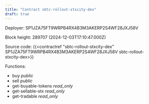 ```yaml
---
title: "Contract sbtc-rollout-stxcity-dex"
draft: true
---
```

Deployer: SP1JZA75FT9WRPB4RX4B3M3AKERP2S4WF28JXJ58V


 



Block height: 289707 (2024-12-03T17:10:47.000Z)

Source code: {{<contractref "sbtc-rollout-stxcity-dex" SP1JZA75FT9WRPB4RX4B3M3AKERP2S4WF28JXJ58V sbtc-rollout-stxcity-dex>}}

Functions:

* buy _public_
* sell _public_
* get-buyable-tokens _read_only_
* get-sellable-stx _read_only_
* get-tradable _read_only_
